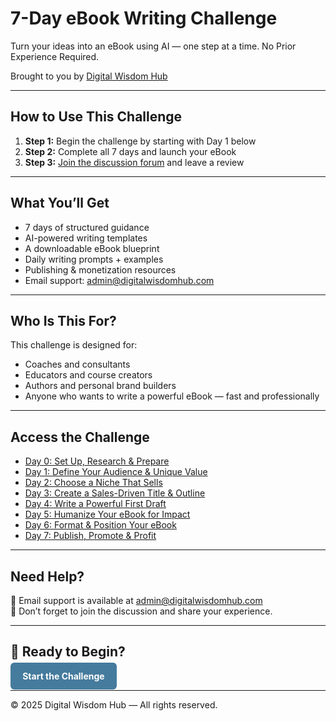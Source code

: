 # 7-Day eBook Writing Challenge

Turn your ideas into an eBook using AI — one step at a time. No Prior Experience Required.

Brought to you by [Digital Wisdom Hub](https://www.digitalwisdomhub.com)

---

## How to Use This Challenge

1. **Step 1:** Begin the challenge by starting with Day 1 below  
2. **Step 2:** Complete all 7 days and launch your eBook  
3. **Step 3:** [Join the discussion forum](#) and leave a review

---

## What You’ll Get

- 7 days of structured guidance
- AI-powered writing templates
- A downloadable eBook blueprint
- Daily writing prompts + examples
- Publishing & monetization resources
- Email support: [admin@digitalwisdomhub.com](mailto:admin@digitalwisdomhub.com)

---

## Who Is This For?

This challenge is designed for:

- Coaches and consultants  
- Educators and course creators  
- Authors and personal brand builders  
- Anyone who wants to write a powerful eBook — fast and professionally

---

## Access the Challenge 

- [Day 0: Set Up, Research & Prepare](day-0-setup-market-research.md)  
- [Day 1: Define Your Audience & Unique Value](day-1-audience-uvp.md)  
- [Day 2: Choose a Niche That Sells](day-2-niche.md)  
- [Day 3: Create a Sales-Driven Title & Outline](day-3-title-outline.md)  
- [Day 4: Write a Powerful First Draft](day-4-first-draft.md)  
- [Day 5: Humanize Your eBook for Impact](day-5-humanize.md)  
- [Day 6: Format & Position Your eBook](day-6-formatting-sales.md)  
- [Day 7: Publish, Promote & Profit](day-7-publish-launch.md)  
---

## Need Help?

📧 Email support is available at [admin@digitalwisdomhub.com](mailto:admin@digitalwisdomhub.com)  
📣 Don’t forget to join the discussion and share your experience.

---

## 🚀 Ready to Begin?

<a href="day-0-setup-market-research.md" style="background-color:#457b9d;color:white;padding:0.8rem 1.2rem;border-radius:6px;text-decoration:none;font-weight:bold;">Start the Challenge</a>

---

© 2025 Digital Wisdom Hub — All rights reserved.

